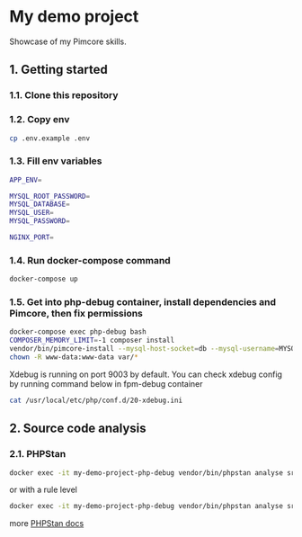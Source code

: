 # My demo project

Showcase of my Pimcore skills.

## 1. Getting started

### 1.1. Clone this repository

### 1.2. Copy env

```bash
cp .env.example .env
```

### 1.3. Fill env variables

```bash
APP_ENV=

MYSQL_ROOT_PASSWORD=
MYSQL_DATABASE=
MYSQL_USER=
MYSQL_PASSWORD=

NGINX_PORT=
```

### 1.4. Run docker-compose command

```bash
docker-compose up
```

### 1.5. Get into php-debug container, install dependencies and Pimcore, then fix permissions

```bash
docker-compose exec php-debug bash
COMPOSER_MEMORY_LIMIT=-1 composer install
vendor/bin/pimcore-install --mysql-host-socket=db --mysql-username=MYSQL_USER --mysql-password=MYSQL_PASSWORD --mysql-database=MYSQL_DATABASE
chown -R www-data:www-data var/*
```

Xdebug is running on port 9003 by default. You can check xdebug config by running command below in fpm-debug container

```bash
cat /usr/local/etc/php/conf.d/20-xdebug.ini
```



## 2. Source code analysis

### 2.1. PHPStan

```bash
docker exec -it my-demo-project-php-debug vendor/bin/phpstan analyse src 
```
or with a rule level

```bash
docker exec -it my-demo-project-php-debug vendor/bin/phpstan analyse src --level 8 #level from 1 to 8  
```
more [PHPStan docs](https://phpstan.org/user-guide/getting-started)